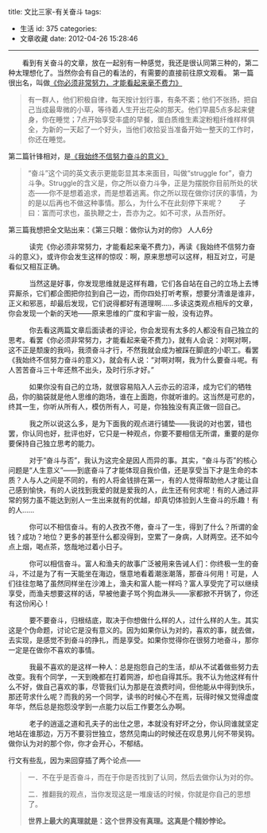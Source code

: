 title: 文比三家-有关奋斗
tags:
  - 生活
id: 375
categories:
  - 文章收藏
date: 2012-04-26 15:28:46
---

　　看到有关奋斗的文章，放在一起别有一种感觉，我还是很认同第三种的，第二种太理想化了。当然你会有自己的看法的，有需要的直接前往原文观看。
第一篇很出名，叫做[《你必须非常努力，才能看起来毫不费力》](http://www.zreading.cn/archives/2533.html)

> 有一群人，他们积极自律，每天按计划行事，有条不紊；他们不张扬，把自己当成最卑微的小草，等待着人生开出花朵的那天。他们早晨5点多起来健身，你在睡觉；7点开始享受丰盛的早餐，蛋白质维生素淀粉粗纤维样样俱全，为新的一天起了一个好头，当他们收拾妥当准备开始一整天的工作时，你还在睡觉。

第二篇针锋相对，是[《我始终不信努力奋斗的意义》](http://blog.renren.com/blog/44432371/811862152)

> “奋斗”这个词的英文表示更能彰显其本来面目，叫做“struggle for”，奋力斗争。Struggle的含义是，你之所以奋力斗争，正是为摆脱你目前所处的状态——你不是想着追求，而是想着逃离。你之所以现在做你讨厌的事情，为的是以后再也不做这种事情。那么，为什么不在此刻停下来呢？
> 　　子曰：富而可求也，虽执鞭之士，吾亦为之。如不可求，从吾所好。

第三篇我想把全文贴出来：《第三只眼：做你认为对的你》
人人6分

　　　读完《你必须非常努力，才能看起来毫不费力》，再读《我始终不信努力奋斗的意义》，或许你会发生这样的惊叹：啊，原来思想可以这样，相互对立，可是看似又相互正确。

　　　当然这是好事，你发现思维就是这样有趣，它们各自站在自己的立场上去博弈厮杀，它们都企图把你拉到自己一边，而你四处打听考察，想要分清谁是谁非，正义和邪恶，却最后发现，它们说得都好有道理啊……多读这类观点相斥的文章，你会发现一个新的天地——原来思维的广度和宇宙一般，没有边界。

　　　你去看这两篇文章后面读者的评论，你会发现有太多的人都没有自己独立的思考。看罢《你必须非常努力，才能看起来毫不费力》，就有人会说：对啊对啊，这不正是颓废的我吗，我须奋斗才行，不然我就会成为被踩在脚底的小职工。看罢《我始终不信努力奋斗的意义》，就会有人说：“对啊对啊，我为什么要奋斗呢。有人苦苦奋斗三十年还熬不出头，及时行乐才好。”

　　　如果你没有自己的立场，就很容易陷入人云亦云的沼泽，成为它们的牺牲品，你的脑袋就是他人思维的跑场，谁在上面跑，你就听谁的。这当然是可悲的，终其一生，你听从所有人，模仿所有人，可是，你独独没有真正做一回自己。

　　　我之所以说这么多，是为下面我的观点进行铺垫——我说的对也罢，错也罢，你认同也好，批评也好，它只是一种观点，你要不要相信无所谓，重要的是你要保持自己独立思考的能力。

　　　对于“奋斗与否”，我认为这完全是因人而异的事。其实，“奋斗与否”的核心问题是“人生意义”——到底奋斗了才能体现自我价值，还是享受当下才是生命的本质？人与人之间是不同的，有的人将金钱排在第一，有的人觉得帮助他人才能让自己感到愉快，有的人说找到我爱的就是爱我的人，此生还有何求呢！有的人通过非常的努力虽不能达到别人一生出来就有的优越，却真切体验到人生奋斗的乐趣！有的人……

　　　你可以不相信奋斗。有的人孜孜不倦，奋斗了一生，得到了什么？所谓的金钱？成功？地位？更多的甚至什么都没得到，空累了一身病，人财两空。还不如今点上烟，喝点茶，悠哉地过着小日子。

　　　你可以相信奋斗。富人和渔夫的故事广泛被用来告诫人们：你终极一生的奋斗，不过是为了有一天能坐在海边，惬意地看着潮涨潮落，那奋斗何用！可是，人们往往忽略了虽然同样坐在沙滩上，渔夫和富人能一样吗？富人享受完了可以继续享受，而渔夫想要这样的话，早被他妻子骂个狗血淋头——家都掀不开锅了，你还有这份闲心！

　　　要不要奋斗，归根结底，取决于你想做什么样的人，过什么样的人生。其实这是个伪命题，讨论它是没有意义的。因为如果你认为对的，喜欢的事，就去做，去实现，是感觉不到奋斗的挣扎，而是享受。如果你觉得你在很努力地奋斗，那你一定是在做你不喜欢的事情。

　　　我最不喜欢的是这样一种人：总是抱怨自己的生活，却从不试着做些努力去改变。我有个同学，一天到晚都在打着网游，却也自得其乐。我不认为他这样有什么不好，做自己喜欢的事，尽管我们认为那是在浪费时间，但他能从中得到快乐，那还苛求什么呢？而我的另一个同学，读书的时候心不在焉，玩得时候又觉得虚度年华，然后总是抱怨没学到一点能力以后工作要怎么办啊。

　　　老子的逍遥之道和孔夫子的出仕之思，本就没有好坏之分，你认同谁就坚定地站在谁那边，万万不要羽世独立，悠然见南山的时候还在叹息男儿何不带吴钩。做你认为对的那个你，你才会开心，不郁结。

行文有些乱，因为来回穿插了两个论点——

> 一．不在乎是否奋斗，而在于你是否找到了认同，然后去做你认为对的你。
> 
> 二．推翻我的观点，当你发现这是一堆废话的时候，你就是你自己的思想了。
> 
> **世界上最大的真理就是：这个世界没有真理。这真是个精妙悖论。**